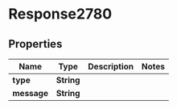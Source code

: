 
# Response2780

## Properties
Name | Type | Description | Notes
------------ | ------------- | ------------- | -------------
**type** | **String** |  | 
**message** | **String** |  | 



